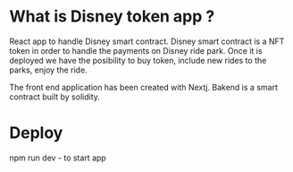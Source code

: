 # What is Disney token app ?
React app to handle Disney smart contract. Disney smart contract is a NFT token in order to handle the payments on Disney ride park. Once it is deployed we have the posibility to buy token, include new rides to the parks, enjoy the ride.

The front end application has been created with Nextj. Bakend is a smart contract built by solidity.

# Deploy
npm run dev - to start app
